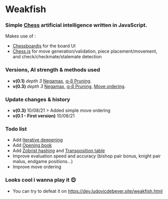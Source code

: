 # Weakfish

### Simple [Chess](https://en.wikipedia.org/wiki/Chess) artificial intelligence written in JavaScript.

Makes use of : 
 - [Chessboardjs](https://chessboardjs.com/) for the board UI
 - [Chess.js](https://github.com/jhlywa/chess.js/blob/master/README.md) for move generation/validation, piece placement/movement, and check/checkmate/stalemate detection
 
### Versions, AI strength & methods used

 - **v(0.1)** _depth 3_ [Negamax](https://www.chessprogramming.org/Negamax), [α-β Pruning](https://www.chessprogramming.org/Alpha-Beta).
 - **v(0.3)** _depth 3_ [Negamax](https://www.chessprogramming.org/Negamax), [α-β Pruning](https://www.chessprogramming.org/Alpha-Beta), [Move ordering](https://www.chessprogramming.org/Move_Ordering).

### Update changes & history

 - **v(0.3)**  10/08/21 > Added simple move ordering
 - **v(0.1 - First version)**  10/08/21

### Todo list

 - Add [Iterative deepening](https://www.chessprogramming.org/Iterative_Deepening)
 - Add [Opening book](https://www.chessprogramming.org/Opening_Book)
 - Add [Zobrist hashing](https://www.chessprogramming.org/Zobrist_Hashing) and [Transposition table](https://www.chessprogramming.org/Transposition_Table)
 - Improve evaluation speed and accuracy (bishop pair bonus, knight pair malus, endgame positions...)
 - Improve move ordering
  
### Looks cool i wanna play it 😍

 - You can try to defeat it on https://dev.ludovicdebever.site/weakfish.html
